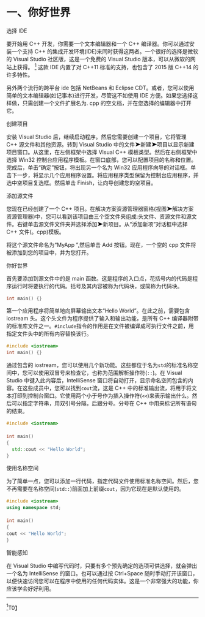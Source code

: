 # 一、你好世界

选择 IDE

要开始用 C++ 开发，你需要一个文本编辑器和一个 C++ 编译器。你可以通过安装一个支持 C++ 的集成开发环境(IDE)来同时获得这两者。一个很好的选择是微软的 Visual Studio 社区版，这是一个免费的 Visual Studio 版本，可以从微软的网站上获得。 [<sup>1</sup>](#Fn1) 这款 IDE 内置了对 C++11 标准的支持，也包含了 2015 版 C++14 的许多特性。

另外两个流行的跨平台 ide 包括 NetBeans 和 Eclipse CDT。或者，您可以使用简单的文本编辑器(如记事本)进行开发，尽管这不如使用 IDE 方便。如果您选择这样做，只需创建一个文件扩展名为. cpp 的空文档，并在您选择的编辑器中打开它。

创建项目

安装 Visual Studio 后，继续启动程序。然后您需要创建一个项目，它将管理 C++ 源文件和其他资源。转到 Visual Studio 中的文件![image](img/arrow.jpg)新建![image](img/arrow.jpg)项目以显示新建项目窗口。从这里，在左侧框架中选择 Visual C++ 模板类型。然后在右侧框架中选择 Win32 控制台应用程序模板。在窗口底部，您可以配置项目的名称和位置。完成后，单击“确定”按钮，将出现另一个名为 Win32 应用程序向导的对话框。单击下一步，将显示几个应用程序设置。将应用程序类型保留为控制台应用程序，并选中空项目复选框。然后单击 Finish，让向导创建您的空项目。

添加源文件

您现在已经创建了一个 C++ 项目。在解决方案资源管理器窗格(视图![image](img/arrow.jpg)解决方案资源管理器)中，您可以看到该项目由三个空文件夹组成:头文件、资源文件和源文件。右键单击源文件文件夹并选择添加![image](img/arrow.jpg)新项目。从“添加新项”对话框中选择 C++ 文件(。cpp)模板。

将这个源文件命名为“MyApp ”,然后单击 Add 按钮。现在，一个空的 cpp 文件将被添加到您的项目中，并为您打开。

你好世界

首先要添加到源文件中的是 main 函数。这是程序的入口点，花括号内的代码是程序运行时将要执行的代码。括号及其内容被称为代码块，或简称为代码块。

```cpp
int main() {}
```

第一个应用程序将简单地向屏幕输出文本“Hello World”。在此之前，需要包含 iostream 头。这个头文件为程序提供了输入和输出功能，是所有 C++ 编译器附带的标准库文件之一。`#include`指令的作用是在文件被编译成可执行文件之前，用指定文件头中的所有内容替换该行。

```cpp
#include <iostream>
int main() {}
```

通过包含的 iostream，您可以使用几个新功能。这些都位于名为`std`的标准名称空间中，您可以使用双冒号来检查它，也称为范围解析操作符(`::`)。在 Visual Studio 中键入此内容后，IntelliSense 窗口将自动打开，显示命名空间包含的内容。在这些成员中，您可以找到`cout`流，这是 C++ 中的标准输出流，将用于将文本打印到控制台窗口。它使用两个小于号作为插入操作符(`<<`)来表示输出什么。然后可以指定字符串，用双引号分隔，后跟分号。分号在 C++ 中用来标记所有语句的结束。

```cpp
#include <iostream>

int main()
{
  std::cout << "Hello World";
}
```

使用名称空间

为了简单一点，您可以添加一行代码，指定代码文件使用标准名称空间。然后，您不再需要在名称空间(`std::`)前面加上前缀`cout`，因为它现在是默认使用的。

```cpp
#include <iostream>
using namespace std;

int main()
{
cout << "Hello World";
}
```

智能感知

在 Visual Studio 中编写代码时，只要有多个预先确定的选项可供选择，就会弹出一个名为 IntelliSense 的窗口。也可以通过按 Ctrl+Space 随时手动打开该窗口，以便快速访问您可以在程序中使用的任何代码实体。这是一个非常强大的功能，你应该学会好好利用。

________________

[<sup>1</sup>](#_Fn1)T0】